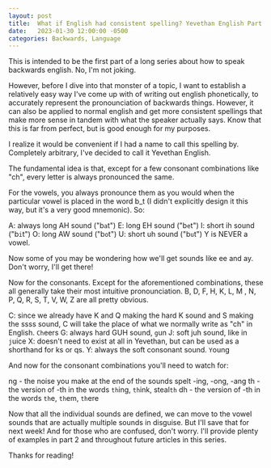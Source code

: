 ```yaml
---
layout: post
title:  What if English had consistent spelling? Yevethan English Part 1
date:   2023-01-30 12:00:00 -0500
categories: Backwards, Language
---
```


This is intended to be the first part of a long series about how to speak backwards english. No, I'm not joking.

However, before I dive into that monster of a topic, I want to establish a relatively easy way I've come up with of writing out english phonetically, to accurately represent the pronounciation of backwards things. However, it can also be applied to normal english and get more consistent spellings that make more sense in tandem with what the speaker actually says. Know that this is far from perfect, but is good enough for my purposes.

I realize it would be convenient if I had a name to call this spelling by. Completely arbitrary, I've decided to call it Yevethan English.

The fundamental idea is that, except for a few consonant combinations like "ch", every letter is always pronounced the same. 

For the vowels, you always pronounce them as you would when the particular vowel is placed in the word b_t (I didn't explicitly design it this way, but it's a very good mnemonic). So:

A: always long AH sound ("b`a`t")
E: long EH sound ("b`e`t")
I: short ih sound ("b`i`t")
O: long AW sound ("b`o`t")
U: short uh sound ("b`u`t")
Y is NEVER a vowel. 

Now some of you may be wondering how we'll get sounds like ee and ay. Don't worry, I'll get there!

Now for the consonants. Except for the aforementioned combinations, these all generally take their most intuitive pronounciation.
B, D, F, H, K, L, M , N, P, Q, R, S, T, V, W, Z are all pretty obvious.

C: since we already have K and Q making the hard K sound and S making the ssss sound, C will take the place of what we normally write as "ch" in English. `Ch`eers
G: always hard GUH sound, `g`un
J: soft juh sound, like in `j`uice
X: doesn't need to exist at all in Yevethan, but can be used as a shorthand for ks or qs.
Y: always the soft consonant sound. `Y`oung

And now for the consonant combinations you'll need to watch for:

ng - the noise you make at the end of the sounds spelt -ing, -ong, -ang
th - the version of -th in the words `th`ing, `th`ink, steal`th`
dh - the version of -th in the words `th`e, `th`em, `th`ere

Now that all the individual sounds are defined, we can move to the vowel sounds that are actually multiple sounds in disguise. But I'll save that for next week! And for those who are confused, don't worry. I'll provide plenty of examples in part 2 and throughout future articles in this series.

Thanks for reading!






